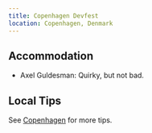 ```yaml
---
title: Copenhagen Devfest
location: Copenhagen, Denmark
---
```


## Accommodation
- Axel Guldesman: Quirky, but not bad.

## Local Tips
See [Copenhagen](../../locations/denmark/copenhagen.md) for more tips.